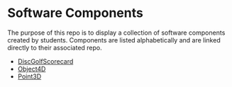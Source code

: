 # Software Components

The purpose of this repo is to display a collection of software
components created by students. Components are listed alphabetically
and are linked directly to their associated repo.

- [DiscGolfScorecard](https://github.com/lukezhang23/DiscGolfScorecard)
- [Object4D](https://github.com/shivamengineer/Object4D)
- [Point3D](https://github.com/jrg94/Point3D)

